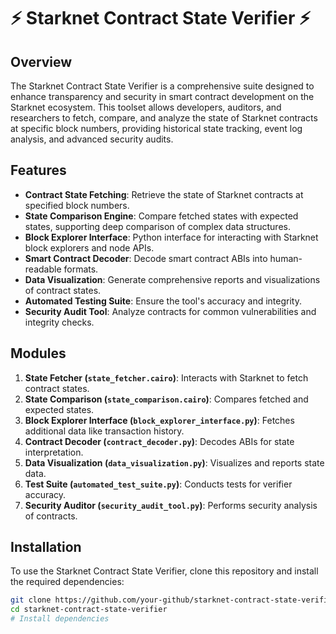 # ⚡ Starknet Contract State Verifier ⚡️

## Overview

The Starknet Contract State Verifier is a comprehensive suite designed to enhance transparency and security in smart contract development on the Starknet ecosystem. This toolset allows developers, auditors, and researchers to fetch, compare, and analyze the state of Starknet contracts at specific block numbers, providing historical state tracking, event log analysis, and advanced security audits.

## Features

- **Contract State Fetching**: Retrieve the state of Starknet contracts at specified block numbers.
- **State Comparison Engine**: Compare fetched states with expected states, supporting deep comparison of complex data structures.
- **Block Explorer Interface**: Python interface for interacting with Starknet block explorers and node APIs.
- **Smart Contract Decoder**: Decode smart contract ABIs into human-readable formats.
- **Data Visualization**: Generate comprehensive reports and visualizations of contract states.
- **Automated Testing Suite**: Ensure the tool's accuracy and integrity.
- **Security Audit Tool**: Analyze contracts for common vulnerabilities and integrity checks.

## Modules

1. **State Fetcher (`state_fetcher.cairo`)**: Interacts with Starknet to fetch contract states.
2. **State Comparison (`state_comparison.cairo`)**: Compares fetched and expected states.
3. **Block Explorer Interface (`block_explorer_interface.py`)**: Fetches additional data like transaction history.
4. **Contract Decoder (`contract_decoder.py`)**: Decodes ABIs for state interpretation.
5. **Data Visualization (`data_visualization.py`)**: Visualizes and reports state data.
6. **Test Suite (`automated_test_suite.py`)**: Conducts tests for verifier accuracy.
7. **Security Auditor (`security_audit_tool.py`)**: Performs security analysis of contracts.

## Installation

To use the Starknet Contract State Verifier, clone this repository and install the required dependencies:

```bash
git clone https://github.com/your-github/starknet-contract-state-verifier.git
cd starknet-contract-state-verifier
# Install dependencies
